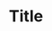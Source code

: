 ---
title: Title
description: Description

layout: product
permalink: /:path
type: product
weight: 5

new: 1

product-title: Товар с очень длинным названием и квадратными картинками
product-description: "Donec eget ex magna. Interdum et malesuada fames ac ante ipsum primis in faucibus. Pellentesque venenatis dolor imperdiet dolor mattis sagittis. Praesent rutrum sem diam, vitae egestas enim auctor sit amet. Pellentesque leo mauris, consectetur id ipsum sit amet, fergiat. Pellentesque in mi eu massa lacinia malesuada et a elit. Donec urna ex, lacinia in purus ac, pretium pulvinar mauris. Curabitur sapien risus, commodo eget turpis at, elementum convallis elit. Pellentesque enim turpis, hendrerit tristique."

product-price: "54 390"

features:
- name: "Размер:"
  value: "14х88 см"
- name: "Цвет:"
  value: "Зеленый"
- name: "Материал:"
  value: "отличный"

related:
- chair-a
- chair-b
---